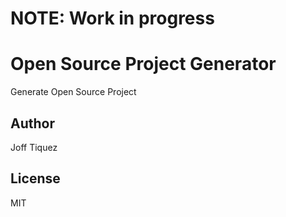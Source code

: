 # NOTE: Work in progress

# Open Source Project Generator

Generate Open Source Project

## Author

Joff Tiquez

## License

MIT